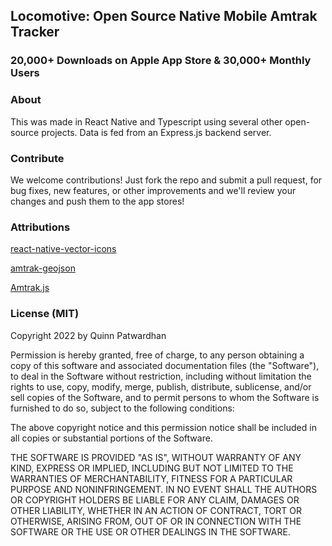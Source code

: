 ## Locomotive: Open Source Native Mobile Amtrak Tracker

### 20,000+ Downloads on Apple App Store & 30,000+ Monthly Users

### About

This was made in React Native and Typescript using several other open-source projects. Data is fed from an Express.js backend server.

### Contribute

We welcome contributions! Just fork the repo and submit a pull request, for bug fixes, new features, or other improvements and we'll review your changes and push them to the app stores!

### Attributions

[react-native-vector-icons](https://www.google.com/search?q=react+native+icons&oq=react+native+icons&aqs=chrome.0.69i59j0i512l4j69i60l3.2606j0j7&sourceid=chrome&ie=UTF-8)

[amtrak-geojson](https://github.com/datanews/amtrak-geojson)

[Amtrak.js](https://github.com/piemadd/amtrak)

### License (MIT)

Copyright 2022 by Quinn Patwardhan

Permission is hereby granted, free of charge, to any person obtaining a copy of this software and associated documentation files (the "Software"), to deal in the Software without restriction, including without limitation the rights to use, copy, modify, merge, publish, distribute, sublicense, and/or sell copies of the Software, and to permit persons to whom the Software is furnished to do so, subject to the following conditions:

The above copyright notice and this permission notice shall be included in all copies or substantial portions of the Software.

THE SOFTWARE IS PROVIDED "AS IS", WITHOUT WARRANTY OF ANY KIND, EXPRESS OR IMPLIED, INCLUDING BUT NOT LIMITED TO THE WARRANTIES OF MERCHANTABILITY, FITNESS FOR A PARTICULAR PURPOSE AND NONINFRINGEMENT. IN NO EVENT SHALL THE AUTHORS OR COPYRIGHT HOLDERS BE LIABLE FOR ANY CLAIM, DAMAGES OR OTHER LIABILITY, WHETHER IN AN ACTION OF CONTRACT, TORT OR OTHERWISE, ARISING FROM, OUT OF OR IN CONNECTION WITH THE SOFTWARE OR THE USE OR OTHER DEALINGS IN THE SOFTWARE.
